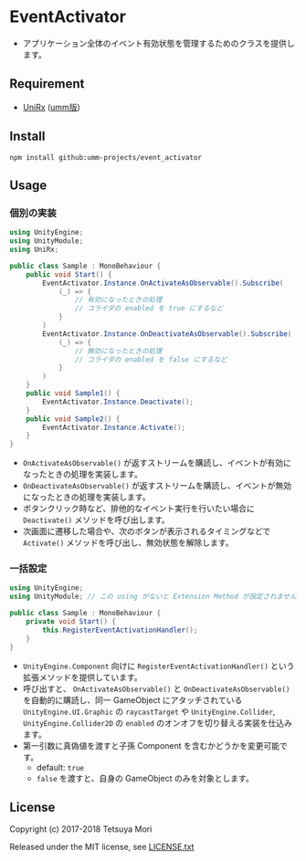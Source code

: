 # EventActivator

* アプリケーション全体のイベント有効状態を管理するためのクラスを提供します。

## Requirement

* [UniRx](https://github.com/neuecc/unirx) ([umm版](https://github.com/umm-projects/unirx))

## Install

```shell
npm install github:umm-projects/event_activator
```

## Usage

### 個別の実装

```csharp
using UnityEngine;
using UnityModule;
using UniRx;

public class Sample : MonoBehaviour {
    public void Start() {
        EventActivator.Instance.OnActivateAsObservable().Subscribe(
            (_) => {
                // 有効になったときの処理
                // コライダの enabled を true にするなど
            }
        )
        EventActivator.Instance.OnDeactivateAsObservable().Subscribe(
            (_) => {
                // 無効になったときの処理
                // コライダの enabled を false にするなど
            }
        )
    }
    public void Sample1() {
        EventActivator.Instance.Deactivate();
    }
    public void Sample2() {
        EventActivator.Instance.Activate();
    }
}
```

* `OnActivateAsObservable()` が返すストリームを購読し、イベントが有効になったときの処理を実装します。
* `OnDeactivateAsObservable()` が返すストリームを購読し、イベントが無効になったときの処理を実装します。
* ボタンクリック時など、排他的なイベント実行を行いたい場合に `Deactivate()` メソッドを呼び出します。
* 次画面に遷移した場合や、次のボタンが表示されるタイミングなどで `Activate()` メソッドを呼び出し、無効状態を解除します。

### 一括設定

```csharp
using UnityEngine;
using UnityModule; // この using がないと Extension Method が設定されません

public class Sample : MonoBehaviour {
    private void Start() {
        this.RegisterEventActivationHandler();
    }
}
```

* `UnityEngine.Component` 向けに `RegisterEventActivationHandler()` という拡張メソッドを提供しています。
* 呼び出すと、 `OnActivateAsObservable()` と `OnDeactivateAsObservable()` を自動的に購読し、同一 GameObject にアタッチされている `UnityEngine.UI.Graphic` の `raycastTarget` や `UnityEngine.Collider`, `UnityEngine.Collider2D` の `enabled` のオンオフを切り替える実装を仕込みます。
* 第一引数に真偽値を渡すと子孫 Component を含むかどうかを変更可能です。
  * default: `true`
  * `false` を渡すと、自身の GameObject のみを対象とします。

## License

Copyright (c) 2017-2018 Tetsuya Mori

Released under the MIT license, see [LICENSE.txt](LICENSE.txt)

